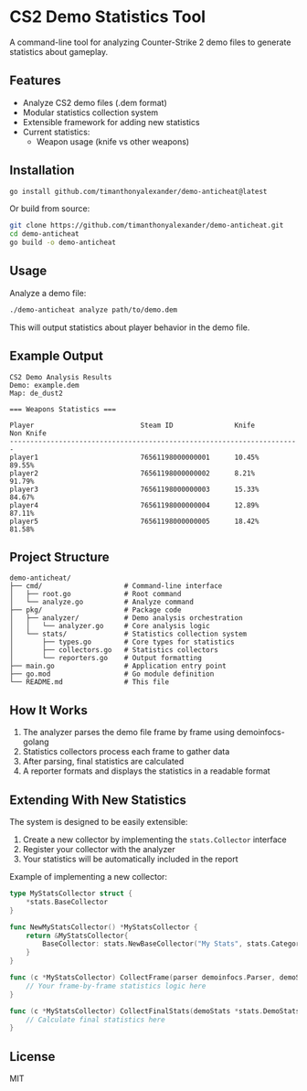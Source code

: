 # CS2 Demo Statistics Tool

A command-line tool for analyzing Counter-Strike 2 demo files to generate statistics about gameplay.

## Features

- Analyze CS2 demo files (.dem format)
- Modular statistics collection system
- Extensible framework for adding new statistics
- Current statistics:
  - Weapon usage (knife vs other weapons)

## Installation

```bash
go install github.com/timanthonyalexander/demo-anticheat@latest
```

Or build from source:

```bash
git clone https://github.com/timanthonyalexander/demo-anticheat.git
cd demo-anticheat
go build -o demo-anticheat
```

## Usage

Analyze a demo file:

```bash
./demo-anticheat analyze path/to/demo.dem
```

This will output statistics about player behavior in the demo file.

## Example Output

```
CS2 Demo Analysis Results
Demo: example.dem
Map: de_dust2

=== Weapons Statistics ===

Player                          Steam ID               Knife          Non Knife    
-----------------------------------------------------------------------
player1                         76561198000000001      10.45%         89.55%       
player2                         76561198000000002      8.21%          91.79%       
player3                         76561198000000003      15.33%         84.67%       
player4                         76561198000000004      12.89%         87.11%       
player5                         76561198000000005      18.42%         81.58%       
```

## Project Structure

```
demo-anticheat/
├── cmd/                    # Command-line interface
│   ├── root.go             # Root command
│   └── analyze.go          # Analyze command
├── pkg/                    # Package code
│   ├── analyzer/           # Demo analysis orchestration
│   │   └── analyzer.go     # Core analysis logic
│   └── stats/              # Statistics collection system
│       ├── types.go        # Core types for statistics
│       ├── collectors.go   # Statistics collectors
│       └── reporters.go    # Output formatting
├── main.go                 # Application entry point
├── go.mod                  # Go module definition
└── README.md               # This file
```

## How It Works

1. The analyzer parses the demo file frame by frame using demoinfocs-golang
2. Statistics collectors process each frame to gather data
3. After parsing, final statistics are calculated
4. A reporter formats and displays the statistics in a readable format

## Extending With New Statistics

The system is designed to be easily extensible:

1. Create a new collector by implementing the `stats.Collector` interface
2. Register your collector with the analyzer
3. Your statistics will be automatically included in the report

Example of implementing a new collector:

```go
type MyStatsCollector struct {
    *stats.BaseCollector
}

func NewMyStatsCollector() *MyStatsCollector {
    return &MyStatsCollector{
        BaseCollector: stats.NewBaseCollector("My Stats", stats.Category("my_category")),
    }
}

func (c *MyStatsCollector) CollectFrame(parser demoinfocs.Parser, demoStats *stats.DemoStats) {
    // Your frame-by-frame statistics logic here
}

func (c *MyStatsCollector) CollectFinalStats(demoStats *stats.DemoStats) {
    // Calculate final statistics here
}
```

## License

MIT 